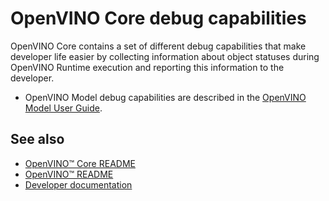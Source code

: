 # OpenVINO Core debug capabilities

OpenVINO Core contains a set of different debug capabilities that make developer life easier by collecting information about object statuses during OpenVINO Runtime execution and reporting this information to the developer.

* OpenVINO Model debug capabilities are described in the [OpenVINO Model User Guide](https://docs.openvino.ai/2024/openvino-workflow/running-inference/integrate-openvino-with-your-application/model-representation.html#model-debug-capabilities).

## See also
 * [OpenVINO™ Core README](../README.md)
 * [OpenVINO™ README](../../../README.md)
 * [Developer documentation](../../../docs/dev/index.md)
